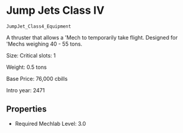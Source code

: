 # Jump Jets Class IV

`JumpJet_Class4_Equipment`

A thruster that allows a 'Mech to temporarily take flight.  Designed for 'Mechs weighing 40 - 55 tons.

Size: Critical slots: 1

Weight: 0.5 tons

Base Price: 76,000 cbills

Intro year: 2471

## Properties
* Required Mechlab Level: 3.0 
